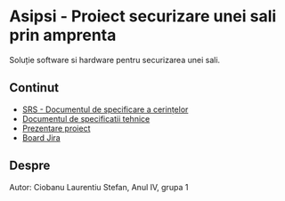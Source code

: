 # Asipsi - Proiect securizare unei sali prin amprenta

Soluție software si hardware pentru securizarea unei sali.

## Continut

- [SRS - Documentul de specificare a cerințelor](SRS%20Rahme%20Victor.docx)
- [Documentul de specificatii tehnice](Specificatii%20tehnice%20Rahme%20Victor.docx)
- [Prezentare proiect](ASIPSI%20Rahme%20Victor.pptx)
- [Board Jira](https://victorrahme.atlassian.net/jira/software/projects/SCRUM/boards/1)

## Despre

Autor: Ciobanu Laurentiu Stefan, Anul IV, grupa 1
